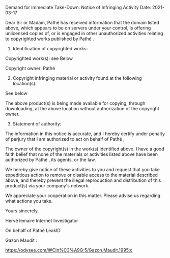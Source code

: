 Demand for Immediate Take-Down: Notice of Infringing Activity
Date: 2021-03-17

Dear Sir or Madam,
Pathé has received information that the domain listed above,
which appears to be on servers under your control,
is offering unlicensed copies of, or is engaged in other unauthorized activities
relating to copyrighted works published by Pathé .

1. Identification of copyrighted works:

Copyrighted work(s): see Below

Copyright owner: Pathé

2. Copyright infringing material or activity found at the following location(s):

See below

The above product(s) is being made available for copying, through downloading, at the above location without authorization of the copyright owner.

3. Statement of authority:

The information in this notice is accurate, and I hereby certify under penalty of perjury that I am authorized to act on behalf of Pathé ,

The owner of the copyright(s) in the work(s) identified above. I have a good faith belief that none of the materials or activities listed
above have been authorized by Pathé , its agents, or the law.

We hereby give notice of these activities to you and request that you take expeditious action to remove or disable access to the material described above,
and thereby prevent the illegal reproduction and distribution of this product(s) via your company's network.

We appreciate your cooperation in this matter. Please advise us regarding what actions you take.

Yours sincerely,

Hervé lemaire
Internet Investigator

On behalf of Pathé
LeakID
<peersonal information hidden>


Gazon Maudit :

https://odysee.com/@Cin%C3%A9G:5/Gazon.Maudit.1995:c

